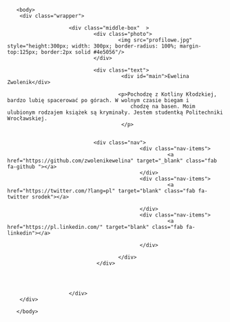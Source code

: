 <!DOCTYPE html>
<html lang="pl">
<head>
        <meta charset="UTF-8">
        <meta name="viewport" content="width=device-width,  initial-scale=1.0">
        <meta http-equiv="X-UA-Compatible" content="ie=edge">
        <title>Wizytowka</title>
        <link href="https://use.fontawesome.com/releases/v5.0.8/css/all.css" rel="stylesheet">
        <link href="https://fonts.googleapis.com/css?family=Merriweather:700|Open+Sans" rel="stylesheet">
        <link href="https://fonts.googleapis.com/css?family=Open+Sans" rel="stylesheet"> 
        <link rel="stylesheet" href="css_zd1.css"/>
       </head>
       
       <body>
        <div class="wrapper">
                       
                        <div class="middle-box"  >
                                <div class="photo">
                                        <img src="profilowe.jpg" style="height:300px; width: 300px; border-radius: 100%; margin-top:125px; border:2px solid #4e5056"/>
                                </div>
                                
                                <div class="text">
                                         <div id="main">Ewelina Zwolenik</div>
                                        
                                        <p>Pochodzę z Kotliny Kłodzkiej, bardzo lubię spacerować po górach. W wolnym czasie biegam i 
                                            chodzę na basen. Moim ulubionym rodzajem książek są kryminały. Jestem studentką Politechniki Wrocławskiej.  
                                         </p>
                                
                               
                                <div class="nav">
                                               <div class="nav-items">
                                                        <a href="https://github.com/zwolenikewelina" target="_blank" class="fab fa-github "></a>  
                                               </div>
                                               <div class="nav-items">
                                                        <a href="https://twitter.com/?lang=pl" target="blank" class="fab fa-twitter srodek"></a>

                                               </div>
                                               <div class="nav-items">
                                                        <a href="https://pl.linkedin.com/" target="blank" class="fab fa-linkedin"></a>

                                               </div>

                                        </div>
                                 </div>

                                
                                

                        </div>     
        </div>

       </body>
</head>
</html>
